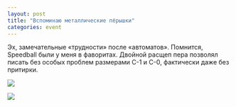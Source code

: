 ```yaml
---
layout: post
title: "Вспоминаю металлические пёрышки"
categories: event
---
```

Эх, замечательные «трудности» после «автоматов». Помнится, Speedball были у меня в фаворитах. Двойной расщеп пера позволял писать без особых проблем размерами C-1 и C-0, фактически даже без притирки.

![](https://pics.livejournal.com/quillcraft/pic/0013st2y)

![](https://pics.livejournal.com/quillcraft/pic/0013wa0k)